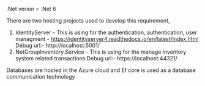 .Net verion  = .Net 6

There are two hosting projects used to develop this requirement,
1. IdentityServer - This is using for the authentication, authentication, user managment - https://identityserver4.readthedocs.io/en/latest/index.html
  Debug url:- http://localhost:5001/
2. NetGroupInventory.Service - This is using for the manage inventory system related transactions
  Debug url:- https://localhost:44321/

Databases are hosted in the Azure cloud and Ef core is used as a database communication technology
